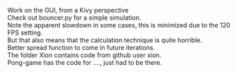 Work on the GUI, from a Kivy perspective  
Check out bouncer.py for a simple simulation.  
Note the apparent slowdown in some cases, this is minimized due to the 120 FPS setting.  
But that also means that the calculation technique is quite horrible.  
Better spread function to come in future iterations.  
The folder Xion contains code from github user xion.  
Pong-game has the code for ...., just had to be there.  